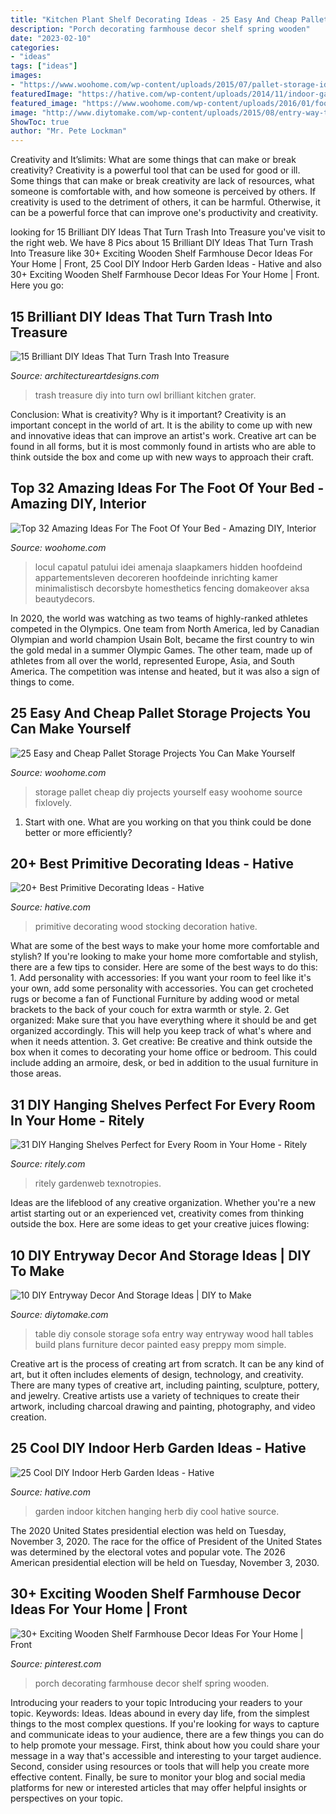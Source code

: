 ```yaml
---
title: "Kitchen Plant Shelf Decorating Ideas - 25 Easy And Cheap Pallet Storage Projects You Can Make Yourself"
description: "Porch decorating farmhouse decor shelf spring wooden"
date: "2023-02-10"
categories:
- "ideas"
tags: ["ideas"]
images:
- "https://www.woohome.com/wp-content/uploads/2015/07/pallet-storage-ideas-woohome-14.jpg"
featuredImage: "https://hative.com/wp-content/uploads/2014/11/indoor-garden/2-hanging-kitchen-garden.jpg"
featured_image: "https://www.woohome.com/wp-content/uploads/2016/01/foot-of-the-bed-08.jpg"
image: "http://www.diytomake.com/wp-content/uploads/2015/08/entry-way-table-with-storage-idea.jpg"
ShowToc: true
author: "Mr. Pete Lockman"
---
```



Creativity and It’slimits: What are some things that can make or break creativity?
Creativity is a powerful tool that can be used for good or ill. Some things that can make or break creativity are lack of resources, what someone is comfortable with, and how someone is perceived by others. If creativity is used to the detriment of others, it can be harmful. Otherwise, it can be a powerful force that can improve one's productivity and creativity.

	

		
looking for 15 Brilliant DIY Ideas That Turn Trash Into Treasure you've visit to the right web. We have 8 Pics about 15 Brilliant DIY Ideas That Turn Trash Into Treasure like 30+ Exciting Wooden Shelf Farmhouse Decor Ideas For Your Home | Front, 25 Cool DIY Indoor Herb Garden Ideas - Hative and also 30+ Exciting Wooden Shelf Farmhouse Decor Ideas For Your Home | Front. Here you go:
		
    
## 15 Brilliant DIY Ideas That Turn Trash Into Treasure

<img loading=lazy src="https://www.architectureartdesigns.com/wp-content/uploads/2016/10/15-Brilliant-DIY-Ideas-That-Turn-Trash-Into-Treasure-5.jpg" onerror="this.onerror=null;this.src='https://tse2.mm.bing.net/th?id=OIP.GJT7_lUot_ulBTsz5uUgGgHaJ3&amp;pid=15.1';" alt="15 Brilliant DIY Ideas That Turn Trash Into Treasure">

_Source: architectureartdesigns.com_

>trash treasure diy into turn owl brilliant kitchen grater. 

	

Conclusion: What is creativity? Why is it important?
Creativity is an important concept in the world of art. It is the ability to come up with new and innovative ideas that can improve an artist's work. Creative art can be found in all forms, but it is most commonly found in artists who are able to think outside the box and come up with new ways to approach their craft.

    
## Top 32 Amazing Ideas For The Foot Of Your Bed - Amazing DIY, Interior

<img loading=lazy src="https://www.woohome.com/wp-content/uploads/2016/01/foot-of-the-bed-08.jpg" onerror="this.onerror=null;this.src='https://tse2.mm.bing.net/th?id=OIP.f-nnWtRoqOtUD_7vq7XejgHaJ4&amp;pid=15.1';" alt="Top 32 Amazing Ideas For The Foot Of Your Bed - Amazing DIY, Interior">

_Source: woohome.com_

>locul capatul patului idei amenaja slaapkamers hidden hoofdeind appartementsleven decoreren hoofdeinde inrichting kamer minimalistisch decorsbyte homesthetics fencing domakeover aksa beautydecors. 

	

In 2020, the world was watching as two teams of highly-ranked athletes competed in the Olympics. One team from North America, led by Canadian Olympian and world champion Usain Bolt, became the first country to win the gold medal in a summer Olympic Games. The other team, made up of athletes from all over the world, represented Europe, Asia, and South America. The competition was intense and heated, but it was also a sign of things to come.

    
## 25 Easy And Cheap Pallet Storage Projects You Can Make Yourself

<img loading=lazy src="https://www.woohome.com/wp-content/uploads/2015/07/pallet-storage-ideas-woohome-14.jpg" onerror="this.onerror=null;this.src='https://tse2.mm.bing.net/th?id=OIP.JQxzJP5e8pxr7iTfmOezwQHaNI&amp;pid=15.1';" alt="25 Easy and Cheap Pallet Storage Projects You Can Make Yourself">

_Source: woohome.com_

>storage pallet cheap diy projects yourself easy woohome source fixlovely. 

	

1. Start with one. What are you working on that you think could be done better or more efficiently?

    
## 20+ Best Primitive Decorating Ideas - Hative

<img loading=lazy src="https://hative.com/wp-content/uploads/2014/05/primitive-decorating-ideas/14-primitive-wood-stocking-decoration.jpg" onerror="this.onerror=null;this.src='https://tse2.mm.bing.net/th?id=OIP.hZyKIhr29wj86_Auu7lT9wHaNn&amp;pid=15.1';" alt="20+ Best Primitive Decorating Ideas - Hative">

_Source: hative.com_

>primitive decorating wood stocking decoration hative. 

	

What are some of the best ways to make your home more comfortable and stylish?
If you're looking to make your home more comfortable and stylish, there are a few tips to consider. Here are some of the best ways to do this: 1. Add personality with accessories: If you want your room to feel like it's your own, add some personality with accessories. You can get crocheted rugs or become a fan of Functional Furniture by adding wood or metal brackets to the back of your couch for extra warmth or style. 2. Get organized: Make sure that you have everything where it should be and get organized accordingly. This will help you keep track of what's where and when it needs attention. 3. Get creative: Be creative and think outside the box when it comes to decorating your home office or bedroom. This could include adding an armoire, desk, or bed in addition to the usual furniture in those areas. 
    
## 31 DIY Hanging Shelves Perfect For Every Room In Your Home - Ritely

<img loading=lazy src="https://cdn.ritely.com/wp-content/uploads/2017/02/very-cool-glass-window-shelving.jpg" onerror="this.onerror=null;this.src='https://tse1.mm.bing.net/th?id=OIP.rIG-V8hjPwP7KkLxvVdCXAHaJ3&amp;pid=15.1';" alt="31 DIY Hanging Shelves Perfect for Every Room in Your Home - Ritely">

_Source: ritely.com_

>ritely gardenweb texnotropies. 

	

Ideas are the lifeblood of any creative organization. Whether you're a new artist starting out or an experienced vet, creativity comes from thinking outside the box. Here are some ideas to get your creative juices flowing: 

    
## 10 DIY Entryway Decor And Storage Ideas | DIY To Make

<img loading=lazy src="http://www.diytomake.com/wp-content/uploads/2015/08/entry-way-table-with-storage-idea.jpg" onerror="this.onerror=null;this.src='https://tse1.mm.bing.net/th?id=OIP.QmuSKsi33z_HveJdi9dDuAHaLD&amp;pid=15.1';" alt="10 DIY Entryway Decor And Storage Ideas | DIY to Make">

_Source: diytomake.com_

>table diy console storage sofa entry way entryway wood hall tables build plans furniture decor painted easy preppy mom simple. 

	

Creative art is the process of creating art from scratch. It can be any kind of art, but it often includes elements of design, technology, and creativity. There are many types of creative art, including painting, sculpture, pottery, and jewelry. Creative artists use a variety of techniques to create their artwork, including charcoal drawing and painting, photography, and video creation.

    
## 25 Cool DIY Indoor Herb Garden Ideas - Hative

<img loading=lazy src="https://hative.com/wp-content/uploads/2014/11/indoor-garden/2-hanging-kitchen-garden.jpg" onerror="this.onerror=null;this.src='https://tse4.mm.bing.net/th?id=OIP.jrCYtoPuTKVTvYAgLoIyuQHaKF&amp;pid=15.1';" alt="25 Cool DIY Indoor Herb Garden Ideas - Hative">

_Source: hative.com_

>garden indoor kitchen hanging herb diy cool hative source. 

	

The 2020 United States presidential election was held on Tuesday, November 3, 2020. The race for the office of President of the United States was determined by the electoral votes and popular vote. The 2026 American presidential election will be held on Tuesday, November 3, 2030.

    
## 30+ Exciting Wooden Shelf Farmhouse Decor Ideas For Your Home | Front

<img loading=lazy src="https://i.pinimg.com/736x/6c/1c/a7/6c1ca761cf738fb341c2a6abd9ec99ca.jpg" onerror="this.onerror=null;this.src='https://tse1.mm.bing.net/th?id=OIP.O6qU-0SfAVcEl_s6Zop5BwHaHa&amp;pid=15.1';" alt="30+ Exciting Wooden Shelf Farmhouse Decor Ideas For Your Home | Front">

_Source: pinterest.com_

>porch decorating farmhouse decor shelf spring wooden. 

	

Introducing your readers to your topic
Introducing your readers to your topic. Keywords: Ideas. Ideas abound in every day life, from the simplest things to the most complex questions. If you're looking for ways to capture and communicate ideas to your audience, there are a few things you can do to help promote your message. First, think about how you could share your message in a way that's accessible and interesting to your target audience. Second, consider using resources or tools that will help you create more effective content. Finally, be sure to monitor your blog and social media platforms for new or interested articles that may offer helpful insights or perspectives on your topic.

